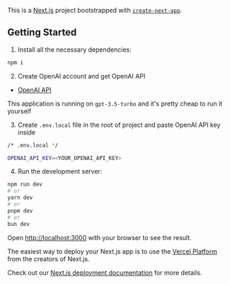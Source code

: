 This is a [Next.js](https://nextjs.org/) project bootstrapped with [`create-next-app`](https://github.com/vercel/next.js/tree/canary/packages/create-next-app).

## Getting Started

1. Install all the necessary dependencies:

```bash
npm i
```

2. Create OpenAI account and get OpenAI API
- [OpenAI API](https://platform.openai.com/)

This application is running on `gpt-3.5-turbo` and it's pretty cheap to run it yourself

3. Create `.env.local` file in the root of project and paste OpenAI API key inside

```bash
/* .env.local */

OPENAI_API_KEY=<YOUR_OPENAI_API_KEY>
```

4. Run the development server:

```bash
npm run dev
# or
yarn dev
# or
pnpm dev
# or
bun dev
```

Open [http://localhost:3000](http://localhost:3000) with your browser to see the result.

The easiest way to deploy your Next.js app is to use the [Vercel Platform](https://vercel.com/new?utm_medium=default-template&filter=next.js&utm_source=create-next-app&utm_campaign=create-next-app-readme) from the creators of Next.js.

Check out our [Next.js deployment documentation](https://nextjs.org/docs/deployment) for more details.

